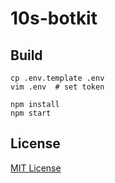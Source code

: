 # 10s-botkit


## Build

```
cp .env.template .env
vim .env  # set token
```

```
npm install
npm start
```


## License

[MIT License](LICENSE)
